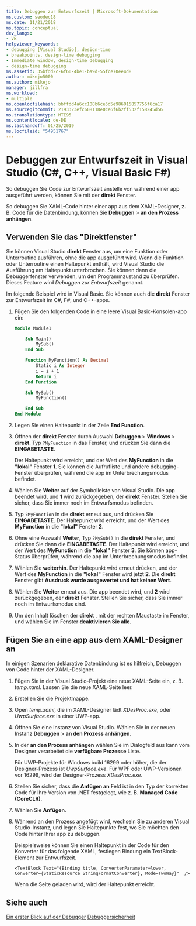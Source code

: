 ```yaml
---
title: Debuggen zur Entwurfszeit | Microsoft-Dokumentation
ms.custom: seodec18
ms.date: 11/21/2018
ms.topic: conceptual
dev_langs:
- VB
helpviewer_keywords:
- debugging [Visual Studio], design-time
- breakpoints, design-time debugging
- Immediate window, design-time debugging
- design-time debugging
ms.assetid: 35bfdd2c-6f60-4be1-ba9d-55fce70ee4d8
author: mikejo5000
ms.author: mikejo
manager: jillfra
ms.workload:
- multiple
ms.openlocfilehash: bbffdd4a6cc108b6ce5d5e986015857756f6ca17
ms.sourcegitcommit: 2193323efc608118e0ce6f6b2ff532f158245d56
ms.translationtype: MTE95
ms.contentlocale: de-DE
ms.lasthandoff: 01/25/2019
ms.locfileid: "54951767"
---
```

# <a name="debug-at-design-time-in-visual-studio-c-c-visual-basic-f"></a>Debuggen zur Entwurfszeit in Visual Studio (C#, C++, Visual Basic F#)

So debuggen Sie Code zur Entwurfszeit anstelle von während einer app ausgeführt werden, können Sie mit der **direkt** Fenster. 

So debuggen Sie XAML-Code hinter einer app aus dem XAML-Designer, z. B. Code für die Datenbindung, können Sie **Debuggen** > **an den Prozess anhängen**.
  
## <a name="use-the-immediate-window"></a>Verwenden Sie das "Direktfenster"  

Sie können Visual Studio **direkt** Fenster aus, um eine Funktion oder Unterroutine ausführen, ohne die app ausgeführt wird. Wenn die Funktion oder Unterroutine einen Haltepunkt enthält, wird Visual Studio die Ausführung am Haltepunkt unterbrochen. Sie können dann die Debuggerfenster verwenden, um den Programmzustand zu überprüfen. Dieses Feature wird *Debuggen zur Entwurfszeit* genannt.  

Im folgende Beispiel wird in Visual Basic. Sie können auch die **direkt** Fenster zur Entwurfszeit im C#, F#, und C++-apps.

1. Fügen Sie den folgenden Code in eine leere Visual Basic-Konsolen-app ein:  
   
   ```vb  
   Module Module1
   
       Sub Main()
           MySub()
       End Sub
   
       Function MyFunction() As Decimal
           Static i As Integer
           i = i + 1
           Return i
       End Function
   
       Sub MySub()
           MyFunction()
   
       End Sub
   End Module
   ```  
   
1. Legen Sie einen Haltepunkt in der Zeile **End Function**.  
   
1. Öffnen der **direkt** Fenster durch Auswahl **Debuggen** > **Windows** > **direkt**. Typ `?MyFunction` in das Fenster, und drücken Sie dann die **EINGABETASTE**.   
   
   Der Haltepunkt wird erreicht, und der Wert des **MyFunction** in die **"lokal"** Fenster **1**. Sie können die Aufrufliste und andere debugging-Fenster überprüfen, während die app im Unterbrechungsmodus befindet. 
   
1. Wählen Sie **Weiter** auf der Symbolleiste von Visual Studio. Die app beendet wird, und **1** wird zurückgegeben, der **direkt** Fenster. Stellen Sie sicher, dass Sie immer noch im Entwurfsmodus befinden.  
   
1. Typ `?MyFunction` in die **direkt** erneut aus, und drücken Sie **EINGABETASTE**. Der Haltepunkt wird erreicht, und der Wert des **MyFunction** in die **"lokal"** Fenster **2**. 
   
1. Ohne eine Auswahl **Weiter**, Typ `?MySub()` in die **direkt** Fenster, und drücken Sie dann die **EINGABETASTE**. Der Haltepunkt wird erreicht, und der Wert des **MyFunction** in die **"lokal"** Fenster **3**. Sie können app-Status überprüfen, während die app im Unterbrechungsmodus befindet. 
   
1. Wählen Sie **weiterhin**. Der Haltepunkt wird erneut drücken, und der Wert des **MyFunction** in die **"lokal"** Fenster wird jetzt **2**. Die **direkt** Fenster gibt **Ausdruck wurde ausgewertet und hat keinen Wert**.
   
1. Wählen Sie **Weiter** erneut aus. Die app beendet wird, und **2** wird zurückgegeben, der **direkt** Fenster. Stellen Sie sicher, dass Sie immer noch im Entwurfsmodus sind.
   
1. Um den Inhalt löschen der **direkt** , mit der rechten Maustaste im Fenster, und wählen Sie im Fenster **deaktivieren Sie alle**. 

## <a name="attach-to-an-app-from-the-xaml-designer"></a>Fügen Sie an eine app aus dem XAML-Designer an

In einigen Szenarien deklarative Datenbindung ist es hilfreich, Debuggen von Code hinter der XAML-Designer.

1. Fügen Sie in der Visual Studio-Projekt eine neue XAML-Seite ein, z. B. *temp.xaml*. Lassen Sie die neue XAML-Seite leer. 
   
1. Erstellen Sie die Projektmappe.
   
1. Open *temp.xaml*, die im XAML-Designer lädt *XDesProc.exe*, oder *UwpSurface.exe* in einer UWP-app. 
   
1. Öffnen Sie eine Instanz von Visual Studio. Wählen Sie in der neuen Instanz **Debuggen** > **an den Prozess anhängen**. 
   
1. In der **an den Prozess anhängen** wählen Sie im Dialogfeld aus kann vom Designer verarbeitet die **verfügbare Prozesse** Liste.
   
   Für UWP-Projekte für Windows build 16299 oder höher, die der Designer-Prozess ist *UwpSurface.exe*. Für WPF oder UWP-Versionen vor 16299, wird der Designer-Prozess *XDesProc.exe*.
   
1. Stellen Sie sicher, dass die **Anfügen an** Feld ist in den Typ der korrekten Code für Ihre Version von .NET festgelegt, wie z. B. **Managed Code (CoreCLR)**. 
   
1. Wählen Sie **Anfügen**.
   
1. Während an den Prozess angefügt wird, wechseln Sie zu anderen Visual Studio-Instanz, und legen Sie Haltepunkte fest, wo Sie möchten den Code hinter Ihrer app zu debuggen.
   
   Beispielsweise können Sie einen Haltepunkt in der Code für den Konverter für das folgende XAML, festlegen Bindung ein TextBlock-Element zur Entwurfszeit.
   
    ```xaml
    <TextBlock Text="{Binding title, ConverterParameter=lower, Converter={StaticResource StringFormatConverter}, Mode=TwoWay}"  />
    ```
   Wenn die Seite geladen wird, wird der Haltepunkt erreicht.
  
## <a name="see-also"></a>Siehe auch  
 [Ein erster Blick auf der Debugger](../debugger/debugger-feature-tour.md) [Debuggersicherheit](../debugger/debugger-security.md)   